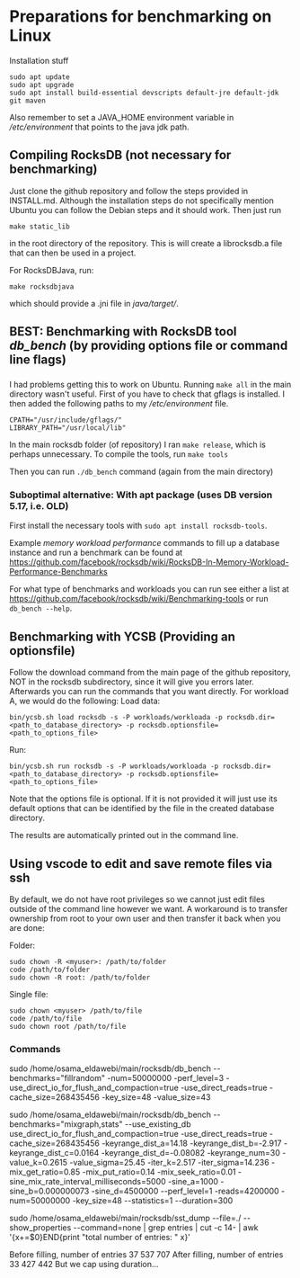 # Preparations for benchmarking on Linux
Installation stuff
```
sudo apt update
sudo apt upgrade
sudo apt install build-essential devscripts default-jre default-jdk git maven
```
Also remember to set a JAVA_HOME environment variable in */etc/environment* that points to the java jdk path. 

## Compiling RocksDB (not necessary for benchmarking)
Just clone the github repository and follow the steps provided in INSTALL.md. Although the installation steps do not specifically mention Ubuntu you can follow the Debian steps and it should work. Then just run
```
make static_lib
```
in the root directory of the repository. This is will create a librocksdb.a file that can then be used in a project.

For RocksDBJava, run:
```
make rocksdbjava
```
which should provide a .jni file in *java/target/*.


## BEST: Benchmarking with RocksDB tool *db_bench* (by providing options file or command line flags)
###
I had problems getting this to work on Ubuntu.
Running `make all` in the main directory wasn't useful. First of you have to check that gflags is installed. I then added the following paths to my */etc/environment* file.
```
CPATH="/usr/include/gflags/"
LIBRARY_PATH="/usr/local/lib"
```
In the main rocksdb folder (of repository) I ran `make release`, which is perhaps unnecessary.
To compile the tools, run `make tools`

Then you can run `./db_bench` command (again from the main directory)

### Suboptimal alternative: With apt package (uses DB version 5.17, i.e. OLD)
First install the necessary tools with `sudo apt install rocksdb-tools`.

Example *memory workload performance* commands to fill up a database instance and run a benchmark can be found at https://github.com/facebook/rocksdb/wiki/RocksDB-In-Memory-Workload-Performance-Benchmarks

For what type of benchmarks and workloads you can run see either a list at https://github.com/facebook/rocksdb/wiki/Benchmarking-tools or run `db_bench --help`.


## Benchmarking with YCSB (Providing an optionsfile)

Follow the download command from the main page of the github repository, NOT in the rocksdb subdirectory, since it will give you errors later. Afterwards you can run the commands that you want directly. For workload A, we would do the following:
Load data:
```
bin/ycsb.sh load rocksdb -s -P workloads/workloada -p rocksdb.dir=<path_to_database_directory> -p rocksdb.optionsfile=<path_to_options_file>
```
Run:
```
bin/ycsb.sh run rocksdb -s -P workloads/workloada -p rocksdb.dir=<path_to_database_directory> -p rocksdb.optionsfile=<path_to_options_file>
```
Note that the options file is optional. If it is not provided it will just use its default options that can be identified by the file in the created database directory.

The results are automatically printed out in the command line.


## Using vscode to edit and save remote files via ssh
By default, we do not have root privileges so we cannot just edit files outside of the command line however we want.
A workaround is to transfer ownership from root to your own user and then transfer it back when you are done:

Folder:
```
sudo chown -R <myuser>: /path/to/folder
code /path/to/folder
sudo chown -R root: /path/to/folder
```

Single file:
```
sudo chown <myuser> /path/to/file
code /path/to/file
sudo chown root /path/to/file
```


### Commands
sudo /home/osama_eldawebi/main/rocksdb/db_bench --benchmarks="fillrandom" -num=50000000 -perf_level=3 -use_direct_io_for_flush_and_compaction=true -use_direct_reads=true -cache_size=268435456 -key_size=48 -value_size=43

sudo /home/osama_eldawebi/main/rocksdb/db_bench --benchmarks="mixgraph,stats" --use_existing_db use_direct_io_for_flush_and_compaction=true -use_direct_reads=true -cache_size=268435456 -keyrange_dist_a=14.18 -keyrange_dist_b=-2.917 -keyrange_dist_c=0.0164 -keyrange_dist_d=-0.08082 -keyrange_num=30 -value_k=0.2615 -value_sigma=25.45 -iter_k=2.517 -iter_sigma=14.236 -mix_get_ratio=0.85 -mix_put_ratio=0.14 -mix_seek_ratio=0.01 -sine_mix_rate_interval_milliseconds=5000 -sine_a=1000 -sine_b=0.000000073 -sine_d=4500000 --perf_level=1 -reads=4200000 -num=50000000 -key_size=48 --statistics=1 --duration=300


sudo /home/osama_eldawebi/main/rocksdb/sst_dump --file=./ --show_properties --command=none | grep entries | cut -c 14- | awk '{x+=$0}END{print "total number of entries: " x}'

Before filling, number of entries 37 537 707
After filling, number of entries 33 427 442
But we cap using duration...